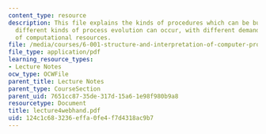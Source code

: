 ```yaml
---
content_type: resource
description: This file explains the kinds of procedures which can be built, and how
  different kinds of process evolution can occur, with different demands in terms
  of computational resources.
file: /media/courses/6-001-structure-and-interpretation-of-computer-programs-spring-2005/124c1c683236effa0fe4f7d4318ac9b7_lecture4webhand.pdf
file_type: application/pdf
learning_resource_types:
- Lecture Notes
ocw_type: OCWFile
parent_title: Lecture Notes
parent_type: CourseSection
parent_uid: 7651cc87-35de-317d-15a6-1e98f980b9a8
resourcetype: Document
title: lecture4webhand.pdf
uid: 124c1c68-3236-effa-0fe4-f7d4318ac9b7
---
```

